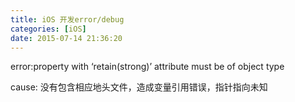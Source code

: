 ```yaml
---
title: iOS 开发error/debug
categories: [iOS]
date: 2015-07-14 21:36:20
---
```

error:property with ‘retain(strong)’ attribute must be of object type&nbsp;

cause: 没有包含相应地头文件，造成变量引用错误，指针指向未知